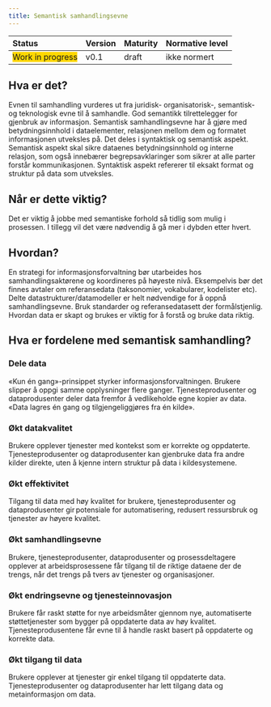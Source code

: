 ```yaml
---
title: Semantisk samhandlingsevne
---
```

| Status | Version | Maturity | Normative level |
|:-------------|:------------------|:------|:-------|
| <span style="background-color:gold">Work in progress</span> | v0.1 | draft | ikke normert |

## Hva er det?
Evnen til samhandling vurderes ut fra juridisk- organisatorisk-, semantisk- og teknologisk evne til å samhandle. <!--har en figur med EIF modell og innhold fra SSD steg 2 som kunne passe her--> God semantikk tilrettelegger for gjenbruk av informasjon. Semantisk samhandlingsevne har å gjøre med betydningsinnhold i dataelementer, relasjonen mellom dem og formatet informasjonen utveksles på. Det deles i syntaktisk og semantisk aspekt. Semantisk aspekt skal sikre dataenes betydningsinnhold og interne relasjon, som også innebærer begrepsavklaringer som sikrer at alle parter forstår kommunikasjonen. Syntaktisk aspekt refererer til eksakt format og struktur på data som utveksles.

## Når er dette viktig?
Det er viktig å jobbe med semantiske forhold så tidlig som mulig i prosessen. I tillegg vil det være nødvendig å gå mer i dybden etter hvert.

## Hvordan?
En strategi for informasjonsforvaltning bør utarbeides hos samhandlingsaktørene og koordineres på høyeste nivå. Eksempelvis bør det finnes avtaler om referansedata (taksonomier, vokabularer, kodelister etc). Delte datastrukturer/datamodeller er helt nødvendige for å oppnå samhandlingsevne.
Bruk standarder og referansedatasett der formålstjenlig. Hvordan data er skapt og brukes er viktig for å forstå og bruke data riktig.

## Hva er fordelene med semantisk samhandling?
### Dele data
«Kun én gang»-prinsippet styrker informasjonsforvaltningen.
Brukere slipper å oppgi samme opplysninger flere ganger. Tjenesteprodusenter<!--Jeg blir usikker på hva som ligger i begrpet tjenesteprodusent vs dataprodusent. Produsent av data?--> og dataprodusenter deler data fremfor å vedlikeholde egne kopier av data. 
«Data lagres én gang og tilgjengeliggjøres fra én kilde». 
 
### Økt datakvalitet
Brukere opplever tjenester med kontekst som er korrekte og oppdaterte. Tjenesteprodusenter og dataprodusenter kan gjenbruke data fra andre kilder direkte, uten å kjenne intern struktur på data i kildesystemene. <!--Bør det stå noe her om felles inforamasjonsmodeller (innhold og kontekst for informasjonen det samhandle som? eller felles kodeverk og terminologi eks Snomed CT  og Loinc? felles format? -->
 
### Økt effektivitet  
Tilgang til data med høy kvalitet for brukere, tjenesteprodusenter og dataprodusenter gir potensiale for automatisering, redusert ressursbruk og tjenester av høyere kvalitet. 
 

### Økt samhandlingsevne  
Brukere, tjenesteprodusenter, dataprodusenter og prosessdeltagere opplever at arbeidsprosessene får tilgang til de riktige dataene der de trengs, når det trengs på tvers av tjenester og organisasjoner. 
 
### Økt endringsevne og tjenesteinnovasjon  
Brukere får raskt støtte for nye arbeidsmåter gjennom nye, automatiserte støttetjenester som bygger på oppdaterte data av høy kvalitet. Tjenesteprodusentene får evne til å handle raskt basert på oppdaterte og korrekte data. 
 
### Økt tilgang til data  
Brukere opplever at tjenester gir enkel tilgang til oppdaterte data. Tjenesteprodusenter og dataprodusenter har lett tilgang data og metainformasjon om data.
